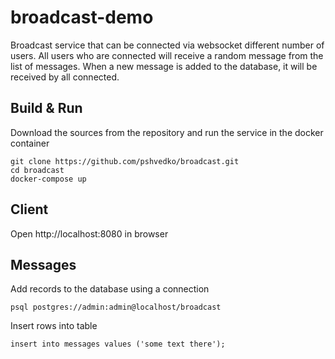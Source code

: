 # broadcast-demo
Broadcast service that can be connected via websocket different number of users. 
All users who are connected will receive a random message from the list of messages. 
When a new message is added to the database, it will be received by all connected.

## Build & Run
Download the sources from the repository and run the service in the docker container
```shell
git clone https://github.com/pshvedko/broadcast.git
cd broadcast
docker-compose up
```

## Client
Open http://localhost:8080 in browser

## Messages
Add records to the database using a connection
```shell
psql postgres://admin:admin@localhost/broadcast
```
Insert rows into table
```postgresql
insert into messages values ('some text there');
```
